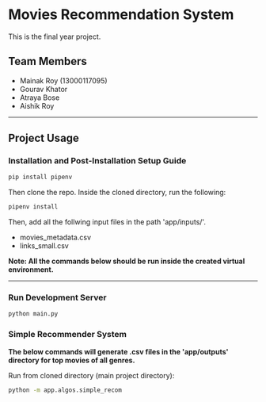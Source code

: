 # Movies Recommendation System

This is the final year project.

## Team Members

* Mainak Roy (13000117095)
* Gourav Khator
* Atraya Bose
* Aishik Roy

---
## Project Usage

### Installation and Post-Installation Setup Guide

```bash
pip install pipenv
```

Then clone the repo. Inside the cloned directory, run the following:

```bash
pipenv install
```

Then, add all the follwing input files in the path 'app/inputs/'.
* movies_metadata.csv
* links_small.csv

**Note: All the commands below should be run inside the created virtual environment.**

---

### Run Development Server

```bash
python main.py
```

### Simple Recommender System

**The below commands will generate .csv files in the 'app/outputs' directory for top movies of all genres.**

Run from cloned directory (main project directory):

```bash
python -m app.algos.simple_recom
```
